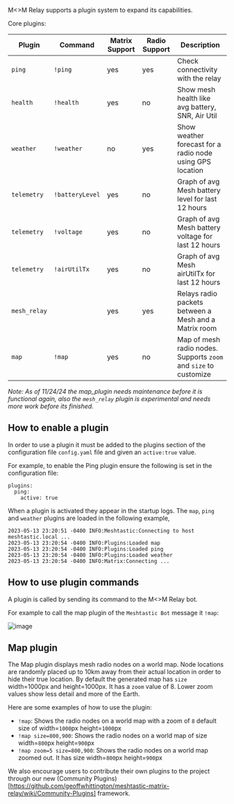 M<>M Relay supports a plugin system to expand its capabilities.

Core plugins:

| Plugin      | Command         | Matrix Support | Radio Support | Description                                                        |
| ----------  | --------------- | -------------- | ------------- | ------------------------------------------------------------------ |
| `ping`      | `!ping`         | yes            | yes           | Check connectivity with the relay                                  |
| `health`    | `!health`       | yes            | no            | Show mesh health like avg battery, SNR, Air Util                   |
| `weather`   | `!weather`      | no             | yes           | Show weather forecast for a radio node using GPS location          |
| `telemetry` | `!batteryLevel` | yes            | no            | Graph of avg Mesh battery level for last 12 hours                  |
| `telemetry` | `!voltage`      | yes            | no            | Graph of avg Mesh battery voltage for last 12 hours                |
| `telemetry` | `!airUtilTx`    | yes            | no            | Graph of avg Mesh airUtilTx for last 12 hours                      |
| `mesh_relay`|                 | yes            | yes           | Relays radio packets between a Mesh and a Matrix room              |
| `map`       | `!map`          | yes            | no            | Map of mesh radio nodes. Supports `zoom` and `size` to customize   |

_Note: As of 11/24/24 the map_plugin needs maintenance before it is functional again, also the `mesh_relay` plugin is experimental and needs more work before its finished._

## How to enable a plugin

In order to use a plugin it must be added to the plugins section of the configuration file `config.yaml` file and given an `active:true` value.

For example, to enable the Ping plugin ensure the following is set in the configuration file:

```
plugins:
  ping:
    active: true
```

When a plugin is activated they appear in the startup logs. The `map`, `ping` and `weather` plugins are loaded in the following example,

```
2023-05-13 23:20:51 -0400 INFO:Meshtastic:Connecting to host meshtastic.local ...
2023-05-13 23:20:54 -0400 INFO:Plugins:Loaded map
2023-05-13 23:20:54 -0400 INFO:Plugins:Loaded ping
2023-05-13 23:20:54 -0400 INFO:Plugins:Loaded weather
2023-05-13 23:20:54 -0400 INFO:Matrix:Connecting ...
```

## How to use plugin commands

A plugin is called by sending its command to the M<>M Relay bot.

For example to call the map plugin of the `Meshtastic Bot` message it `!map`:

![image](https://github.com/geoffwhittington/meshtastic-matrix-relay/assets/1770544/92e045eb-9989-42e2-b9bf-f8fb839661de)

## Map plugin

The Map plugin displays mesh radio nodes on a world map. Node locations are randomly placed up to 10km away from their actual location in order to hide their true location. By default the generated map has `size` width=1000px and height=1000px. It has a `zoom` value of 8. Lower zoom values show less detail and more of the Earth.

Here are some examples of how to use the plugin:

* `!map`: Shows the radio nodes on a world map with a zoom of `8` default size of width=`1000`px height=`1000`px
* `!map size=800,900`: Shows the radio nodes on a world map of size width=`800`px height=`900`px
* `!map zoom=5 size=800,900`: Shows the radio nodes on a world map zoomed out. It has size width=`800`px height=`900`px

We also encourage users to contribute their own plugins to the project through our new (Community Plugins)[https://github.com/geoffwhittington/meshtastic-matrix-relay/wiki/Community-Plugins] framework.